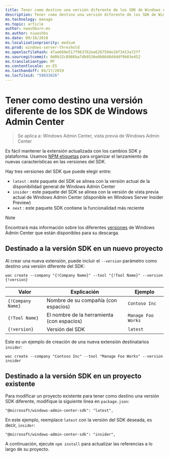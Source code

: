 ```yaml
---
title: Tener como destino una versión diferente de los SDK de Windows Admin Center
description: Tener como destino una versión diferente de los SDK de Windows Admin Center (proyecto Honolulu)
ms.technology: manage
ms.topic: article
author: nwashburn-ms
ms.author: niwashbu
ms.date: 09/18/2018
ms.localizationpriority: medium
ms.prod: windows-server-threshold
ms.openlocfilehash: 47ae669e517f963762ee6267594e18f3413a72ff
ms.sourcegitcommit: 0d0b32c8986ba7db9536e0b8648d4ddf9b03e452
ms.translationtype: MT
ms.contentlocale: es-ES
ms.lasthandoff: 04/17/2019
ms.locfileid: "59833626"
---
```

# <a name="target-a-different-version-of-the-windows-admin-center-sdk"></a>Tener como destino una versión diferente de los SDK de Windows Admin Center

>Se aplica a: Windows Admin Center, vista previa de Windows Admin Center

Es fácil mantener la extensión actualizada con los cambios SDK y plataforma.  Usamos [NPM etiquetas](https://www.npmjs.com/package/@microsoft/windows-admin-center-sdk) para organizar el lanzamiento de nuevas características en las versiones del SDK.

Hay tres versiones del SDK que puede elegir entre:

* ```latest``` : este paquete del SDK se alinea con la versión actual de la disponibilidad general de Windows Admin Center
* ```insider``` : este paquete del SDK se alinea con la versión de vista previa actual de Windows Admin Center (disponible en Windows Server Insider Preview)
* ```next``` : este paquete SDK contiene la funcionalidad más reciente

> [!NOTE]
> Encontrará más información sobre los diferentes [versiones](https://aka.ms/WACDownloadPage) de Windows Admin Center que están disponibles para su descarga.

## <a name="targeting-sdk-version-on-a-new-project"></a>Destinado a la versión SDK en un nuevo proyecto

Al crear una nueva extensión, puede incluir el ```--version``` parámetro como destino una versión diferente del SDK:

```
wac create --company "{!Company Name}" --tool "{!Tool Name}" --version {!version}
```

| Valor | Explicación | Ejemplo |
| ----- | ----------- | ------- |
| ```{!Company Name}``` | Nombre de su compañía (con espacios) | ```Contoso Inc``` |
| ```{!Tool Name}``` | El nombre de la herramienta (con espacios) | ```Manage Foo Works``` |
| ```{!version}``` | Versión del SDK | ```latest``` |

Este es un ejemplo de creación de una nueva extensión destinatarios ```insider```:

```
wac create --company "Contoso Inc" --tool "Manage Foo Works" --version insider
```

## <a name="targeting-sdk-version-on-an-existing-project"></a>Destinado a la versión SDK en un proyecto existente

Para modificar un proyecto existente para tener como destino una versión SDK diferente, modifique la siguiente línea en ```package.json```:

```
"@microsoft/windows-admin-center-sdk": "latest",
```
En este ejemplo, reemplace ```latest``` con la versión del SDK deseada, es decir, ```insider```:

```
"@microsoft/windows-admin-center-sdk": "insider",
```

A continuación, ejecute ```npm install``` para actualizar las referencias a lo largo de su proyecto.